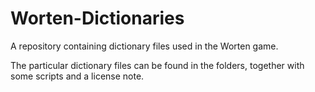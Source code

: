 # Worten-Dictionaries

A repository containing dictionary files used in the Worten game.

The particular dictionary files can be found in the folders, together with some scripts and a license note.
